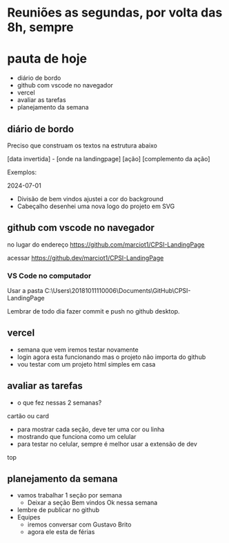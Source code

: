 # Reuniões as segundas, por volta das 8h, sempre

# pauta de hoje
- diário de bordo
- github com vscode no navegador
- vercel
- avaliar as tarefas
- planejamento da semana

## diário de bordo

Preciso que construam os textos na estrutura abaixo

[data invertida] - [onde na landingpage] [ação] [complemento da ação]

Exemplos:

2024-07-01
- Divisão de bem vindos ajustei a cor do background
- Cabeçalho desenhei uma nova logo do projeto em SVG

## github com vscode no navegador

no lugar do endereço
https://github.com/marciot1/CPSI-LandingPage

acessar
https://github.dev/marciot1/CPSI-LandingPage


### VS Code no computador

Usar a pasta C:\Users\20181011110006\Documents\GitHub\CPSI-LandingPage

Lembrar de todo dia fazer commit e push no github desktop.


## vercel

- semana que vem iremos testar novamente
- login agora esta funcionando mas o projeto não importa do github
- vou testar com um projeto html simples em casa

## avaliar as tarefas

- o que fez nessas 2 semanas?

cartão ou card

- para mostrar cada seção, deve ter uma cor ou linha
- mostrando que funciona como um celular
- para testar no celular, sempre é melhor usar a extensão de dev

top

## planejamento da semana

- vamos trabalhar 1 seção por semana
  - Deixar a seção Bem vindos Ok nessa semana
- lembre de publicar no github
- Equipes
  - iremos conversar com Gustavo Brito
  - agora ele esta de férias